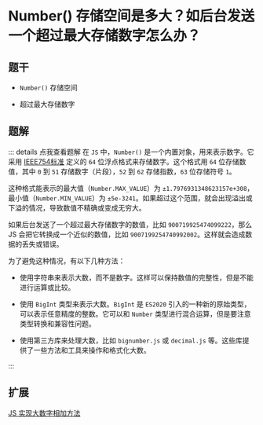 # Number() 存储空间是多大？如后台发送一个超过最大存储数字怎么办？

## 题干

- `Number()` 存储空间

-  超过最大存储数字

## 题解

::: details 点我查看题解
在 `JS` 中，`Number()` 是一个内置对象，用来表示数字。它采用  [IEEE754标准](https://zh.wikipedia.org/wiki/IEEE_754) 定义的 `64` 位浮点格式来存储数字。这个格式用 `64` 位存储数值，其中 `0` 到 `51` 存储数字（片段），`52` 到 `62` 存储指数，`63` 位存储符号 `1`。

这种格式能表示的最大值（`Number.MAX_VALUE`）为 `±1.7976931348623157e+308`，最小值（`Number.MIN_VALUE`）为 `±5e-3241`。如果超过这个范围，就会出现溢出或下溢的情况，导致数值不精确或变成无穷大。

如果后台发送了一个超过最大存储数字的数值，比如 `900719925474099222`，那么 JS 会把它转换成一个近似的数值，比如 `9007199254740992002`。这样就会造成数据的丢失或错误。


为了避免这种情况，有以下几种方法：

- 使用字符串来表示大数，而不是数字。这样可以保持数值的完整性，但是不能进行运算或比较。

- 使用 `BigInt` 类型来表示大数。`BigInt` 是 `ES2020` 引入的一种新的原始类型，可以表示任意精度的整数。它可以和 `Number` 类型进行混合运算，但是要注意类型转换和兼容性问题。

- 使用第三方库来处理大数，比如 `bignumber.js` 或 `decimal.js` 等。这些库提供了一些方法和工具来操作和格式化大数。

:::


## 扩展

[JS 实现大数字相加方法](../../write/0270_js_write_bignum_sum.md)